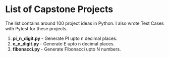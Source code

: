 # List of Capstone Projects 

The list contains around 100 project ideas in Python. I also wrote Test Cases with Pytest for these projects.

1. <b> pi_n_digit.py </b> - Generate PI upto n decimal places.
2. <b> e_n_digit.py </b> - Generate E upto n decimal places.
3. <b> fibonacci.py </b> - Generate Fibonacci upto N numbers.
